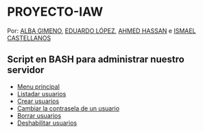 # PROYECTO-IAW
Por: [ALBA GIMENO](https://github.com/albagimeno), [EDUARDO LÓPEZ](https://github.com/EduLopez02), [AHMED HASSAN](https://github.com/ahmedhassank) e [ISMAEL CASTELLANOS](https://github.com/ismaelct)

## Script en BASH para administrar nuestro servidor
   * [Menu principal](menu.sh)<br/>
   * [Listadar usuarios](listar_usuarios.sh)<br/>
   * [Crear usuarios](crear_usuarios.sh)<br/>
   * [Cambiar la contrasela de un usuario](cambiar_pwd.sh)<br/>
   * [Borrar usuarios](borrar.sh)<br/>
   * [Deshabilitar usuarios](deshabilitar.sh)
  
